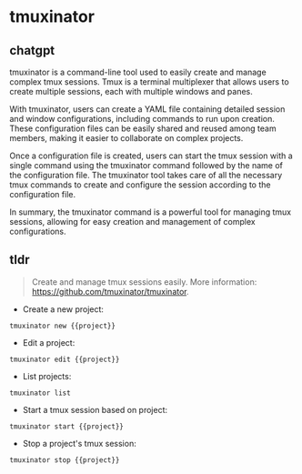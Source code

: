 # tmuxinator 
## chatgpt 
tmuxinator is a command-line tool used to easily create and manage complex tmux sessions. Tmux is a terminal multiplexer that allows users to create multiple sessions, each with multiple windows and panes.

With tmuxinator, users can create a YAML file containing detailed session and window configurations, including commands to run upon creation. These configuration files can be easily shared and reused among team members, making it easier to collaborate on complex projects.

Once a configuration file is created, users can start the tmux session with a single command using the tmuxinator command followed by the name of the configuration file. The tmuxinator tool takes care of all the necessary tmux commands to create and configure the session according to the configuration file.

In summary, the tmuxinator command is a powerful tool for managing tmux sessions, allowing for easy creation and management of complex configurations. 

## tldr 
 
> Create and manage tmux sessions easily.
> More information: <https://github.com/tmuxinator/tmuxinator>.

- Create a new project:

`tmuxinator new {{project}}`

- Edit a project:

`tmuxinator edit {{project}}`

- List projects:

`tmuxinator list`

- Start a tmux session based on project:

`tmuxinator start {{project}}`

- Stop a project's tmux session:

`tmuxinator stop {{project}}`
